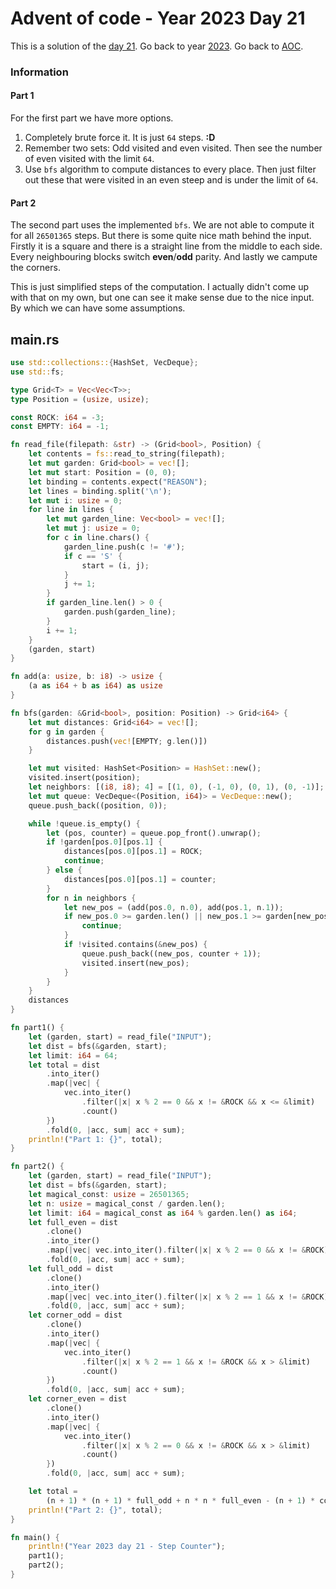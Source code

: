 # Advent of code - Year 2023 Day 21

This is a solution of the [day 21](https://adventofcode.com/2023/day/21). Go back to year [2023](2023.md). Go back to [AOC](../adventofcode.md).

### Information

#### Part 1

For the first part we have more options.

1. Completely brute force it. It is just `64` steps. **:D**
2. Remember two sets: Odd visited and even visited. Then see the number of even visited with the limit `64`.
3. Use `bfs` algorithm to compute distances to every place. Then just filter out these that were visited in an even steep and is under the limit of `64`.

#### Part 2

The second part uses the implemented `bfs`. We are not able to compute it for all `26501365` steps. But there is some quite nice math behind the input. Firstly it is a square and there is a straight line from the middle to each side. Every neighbouring blocks switch **even**/**odd** parity. And lastly we campute the corners.

This is just simplified steps of the computation. I actually didn't come up with that on my own, but one can see it make sense due to the nice input. By which we can have some assumptions.

## main.rs

```rs
use std::collections::{HashSet, VecDeque};
use std::fs;

type Grid<T> = Vec<Vec<T>>;
type Position = (usize, usize);

const ROCK: i64 = -3;
const EMPTY: i64 = -1;

fn read_file(filepath: &str) -> (Grid<bool>, Position) {
    let contents = fs::read_to_string(filepath);
    let mut garden: Grid<bool> = vec![];
    let mut start: Position = (0, 0);
    let binding = contents.expect("REASON");
    let lines = binding.split('\n');
    let mut i: usize = 0;
    for line in lines {
        let mut garden_line: Vec<bool> = vec![];
        let mut j: usize = 0;
        for c in line.chars() {
            garden_line.push(c != '#');
            if c == 'S' {
                start = (i, j);
            }
            j += 1;
        }
        if garden_line.len() > 0 {
            garden.push(garden_line);
        }
        i += 1;
    }
    (garden, start)
}

fn add(a: usize, b: i8) -> usize {
    (a as i64 + b as i64) as usize
}

fn bfs(garden: &Grid<bool>, position: Position) -> Grid<i64> {
    let mut distances: Grid<i64> = vec![];
    for g in garden {
        distances.push(vec![EMPTY; g.len()])
    }

    let mut visited: HashSet<Position> = HashSet::new();
    visited.insert(position);
    let neighbors: [(i8, i8); 4] = [(1, 0), (-1, 0), (0, 1), (0, -1)];
    let mut queue: VecDeque<(Position, i64)> = VecDeque::new();
    queue.push_back((position, 0));

    while !queue.is_empty() {
        let (pos, counter) = queue.pop_front().unwrap();
        if !garden[pos.0][pos.1] {
            distances[pos.0][pos.1] = ROCK;
            continue;
        } else {
            distances[pos.0][pos.1] = counter;
        }
        for n in neighbors {
            let new_pos = (add(pos.0, n.0), add(pos.1, n.1));
            if new_pos.0 >= garden.len() || new_pos.1 >= garden[new_pos.0].len() {
                continue;
            }
            if !visited.contains(&new_pos) {
                queue.push_back((new_pos, counter + 1));
                visited.insert(new_pos);
            }
        }
    }
    distances
}

fn part1() {
    let (garden, start) = read_file("INPUT");
    let dist = bfs(&garden, start);
    let limit: i64 = 64;
    let total = dist
        .into_iter()
        .map(|vec| {
            vec.into_iter()
                .filter(|x| x % 2 == 0 && x != &ROCK && x <= &limit)
                .count()
        })
        .fold(0, |acc, sum| acc + sum);
    println!("Part 1: {}", total);
}

fn part2() {
    let (garden, start) = read_file("INPUT");
    let dist = bfs(&garden, start);
    let magical_const: usize = 26501365;
    let n: usize = magical_const / garden.len();
    let limit: i64 = magical_const as i64 % garden.len() as i64;
    let full_even = dist
        .clone()
        .into_iter()
        .map(|vec| vec.into_iter().filter(|x| x % 2 == 0 && x != &ROCK).count())
        .fold(0, |acc, sum| acc + sum);
    let full_odd = dist
        .clone()
        .into_iter()
        .map(|vec| vec.into_iter().filter(|x| x % 2 == 1 && x != &ROCK).count())
        .fold(0, |acc, sum| acc + sum);
    let corner_odd = dist
        .clone()
        .into_iter()
        .map(|vec| {
            vec.into_iter()
                .filter(|x| x % 2 == 1 && x != &ROCK && x > &limit)
                .count()
        })
        .fold(0, |acc, sum| acc + sum);
    let corner_even = dist
        .clone()
        .into_iter()
        .map(|vec| {
            vec.into_iter()
                .filter(|x| x % 2 == 0 && x != &ROCK && x > &limit)
                .count()
        })
        .fold(0, |acc, sum| acc + sum);

    let total =
        (n + 1) * (n + 1) * full_odd + n * n * full_even - (n + 1) * corner_odd + n * corner_even;
    println!("Part 2: {}", total);
}

fn main() {
    println!("Year 2023 day 21 - Step Counter");
    part1();
    part2();
}
```

